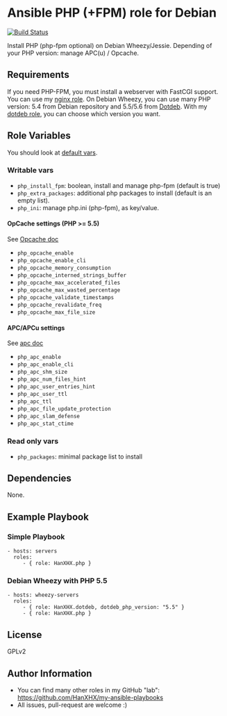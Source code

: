 Ansible PHP (+FPM) role for Debian
==================================

[![Build Status](https://travis-ci.org/HanXHX/ansible-php.svg)](https://travis-ci.org/HanXHX/ansible-php)

Install PHP (php-fpm optional) on Debian Wheezy/Jessie. Depending of your PHP version: manage APC(u) / Opcache.

Requirements
------------

If you need PHP-FPM, you must install a webserver with FastCGI support. You can use my [nginx role](https://github.com/HanXHX/ansible-nginx).
On Debian Wheezy, you can use many PHP version: 5.4 from Debian repository and 5.5/5.6 from [Dotdeb](https://www.dotdeb.org). With my [dotdeb role](https://github.com/HanXHX/ansible-debian-dotdeb), you can choose which version you want.

Role Variables
--------------

You should look at [default vars](defaults/main.yml).

### Writable vars

- `php_install_fpm`: boolean, install and manage php-fpm (default is true)
- `php_extra_packages`: additional php packages to install (default is an empty list).
- `php_ini`: manage php.ini (php-fpm), as key/value.


#### OpCache settings (PHP >= 5.5)

See [Opcache doc](https://secure.php.net/manual/en/opcache.configuration.php)

- `php_opcache_enable`
- `php_opcache_enable_cli`
- `php_opcache_memory_consumption`
- `php_opcache_interned_strings_buffer`
- `php_opcache_max_accelerated_files`
- `php_opcache_max_wasted_percentage`
- `php_opcache_validate_timestamps`
- `php_opcache_revalidate_freq`
- `php_opcache_max_file_size`


#### APC/APCu settings

See [apc doc](https://secure.php.net/manual/en/apc.configuration.php)

- `php_apc_enable`
- `php_apc_enable_cli`
- `php_apc_shm_size`
- `php_apc_num_files_hint`
- `php_apc_user_entries_hint`
- `php_apc_user_ttl`
- `php_apc_ttl`
- `php_apc_file_update_protection`
- `php_apc_slam_defense`
- `php_apc_stat_ctime`


### Read only vars

- `php_packages`: minimal package list to install

Dependencies
------------

None.

Example Playbook
----------------

### Simple Playbook

    - hosts: servers
      roles:
         - { role: HanXHX.php }

### Debian Wheezy with PHP 5.5

    - hosts: wheezy-servers
      roles:
         - { role: HanXHX.dotdeb, dotdeb_php_version: "5.5" }
         - { role: HanXHX.php }

License
-------

GPLv2

Author Information
------------------

- You can find many other roles in my GitHub "lab": https://github.com/HanXHX/my-ansible-playbooks
- All issues, pull-request are welcome :)

